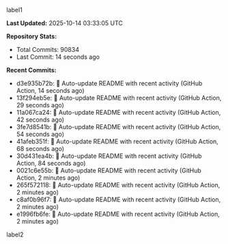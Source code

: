 
label1 
<!-- ACTIVITY_START -->
**Last Updated:** 2025-10-14 03:33:05 UTC

**Repository Stats:**
- Total Commits: 90834
- Last Commit: 14 seconds ago

**Recent Commits:**
- d3e935b72b: 🤖 Auto-update README with recent activity (GitHub Action, 14 seconds ago)
- 13f294eb5e: 🤖 Auto-update README with recent activity (GitHub Action, 29 seconds ago)
- 11a067ca24: 🤖 Auto-update README with recent activity (GitHub Action, 42 seconds ago)
- 3fe7d8541b: 🤖 Auto-update README with recent activity (GitHub Action, 54 seconds ago)
- 41afeb351f: 🤖 Auto-update README with recent activity (GitHub Action, 68 seconds ago)
- 30d431ea4b: 🤖 Auto-update README with recent activity (GitHub Action, 84 seconds ago)
- 0021c6e55b: 🤖 Auto-update README with recent activity (GitHub Action, 2 minutes ago)
- 265f572118: 🤖 Auto-update README with recent activity (GitHub Action, 2 minutes ago)
- c8af0b96f7: 🤖 Auto-update README with recent activity (GitHub Action, 2 minutes ago)
- e1996fb6fe: 🤖 Auto-update README with recent activity (GitHub Action, 2 minutes ago)
<!-- ACTIVITY_END -->

label2
